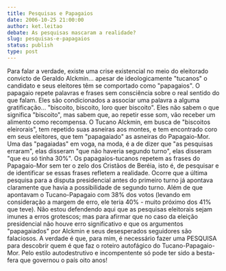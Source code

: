 ```yaml
---
title: Pesquisas e Papagaios
date: 2006-10-25 21:00:00
author: ket.leitao
debate: As pesquisas mascaram a realidade?
slug: pesquisas-e-papagaios
status: publish 
type: post
---
```


Para falar a verdade, existe uma crise existencial no meio do eleitorado convicto de Geraldo Alckmin... apesar de ideologicamente "tucanos" o candidato e seus eleitores têm se comportado como "papagaios". O papagaio repete palavras e frases sem consciência sobre o real sentido do que falam. Eles são condicionados a associar uma palavra a alguma gratificação... "biscoito, biscoito, loro quer biscoito". Eles não sabem o que significa "biscoito", mas sabem que, ao repetir esse som, vão receber um alimento como recompensa. O Tucano Alckmin, em busca de "biscoitos eleirorais", tem repetido suas asneiras aos montes, e tem encontrado coro em seus eleitores, que tem "papagaiado" as asneiras do Papagaio-Mor. Uma das "pagaiadas" em voga, na moda, é a de dizer que "as pesquisas erraram", elas disseram "que não haveria segundo turno", elas disseram "que eu só tinha 30%". Os papagaios-tucanos repetem as frases do Papagaio-Mor sem ter o zelo dos Cristãos de Beréia, isto é, de pesquisar e de identificar se essas frases refletem a realidade.
Ocorre que a última pesquisa para a disputa presidencial antes do primeiro turno já apontava claramente que havia a possibilidade de segundo turno. Além de que apontavam o Tucano-Papagaio com 38% dos votos (levando em consideração a margem de erro, ele teria 40% - muito próximo dos 41% que teve).
Não estou defendendo aqui que as pesquisas eleitorais sejam imunes a erros grotescos; mas para afirmar que no caso da eleição presidencial não houve erro significativo e que os argumentos "papagaiados" por Alckmin e seus desesperados seguidores são falaciosos.
A verdade é que, para mim, é necessário fazer uma PESQUISA para descobrir quem é que faz o roteiro autofágico do Tucano-Papagaio-Mor. Pelo estilo autodestrutivo e incompentente só pode ter sido a besta-fera que governou o país oito anos!

